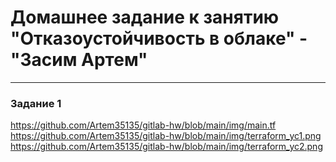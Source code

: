 # Домашнее задание к занятию "Отказоустойчивость в облаке" - "Засим Артем"


---

### Задание 1

https://github.com/Artem35135/gitlab-hw/blob/main/img/main.tf
https://github.com/Artem35135/gitlab-hw/blob/main/img/terraform_yc1.png
https://github.com/Artem35135/gitlab-hw/blob/main/img/terraform_yc2.png

